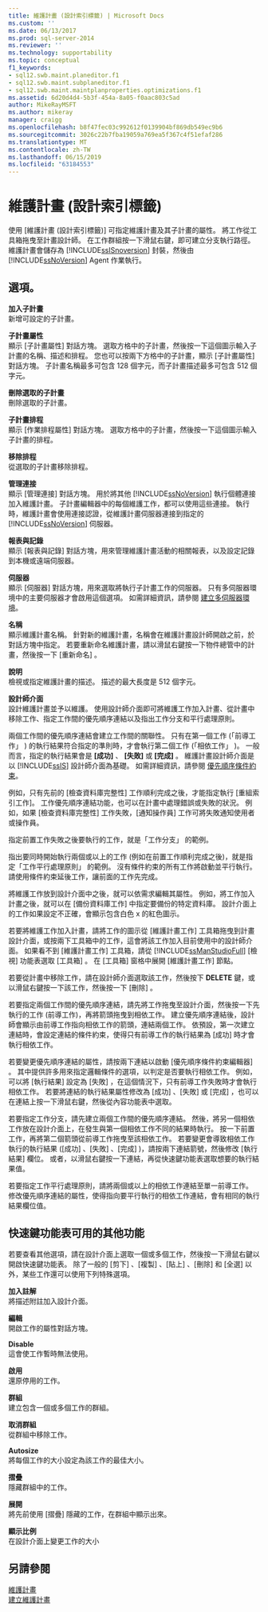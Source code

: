 ```yaml
---
title: 維護計畫 (設計索引標籤) | Microsoft Docs
ms.custom: ''
ms.date: 06/13/2017
ms.prod: sql-server-2014
ms.reviewer: ''
ms.technology: supportability
ms.topic: conceptual
f1_keywords:
- sql12.swb.maint.planeditor.f1
- sql12.swb.maint.subplaneditor.f1
- sql12.swb.maint.maintplanproperties.optimizations.f1
ms.assetid: 6d20d4d4-5b3f-454a-8a05-f0aac803c5ad
author: MikeRayMSFT
ms.author: mikeray
manager: craigg
ms.openlocfilehash: b8f47fec03c992612f0139904bf869db549ec9b6
ms.sourcegitcommit: 3026c22b7fba19059a769ea5f367c4f51efaf286
ms.translationtype: MT
ms.contentlocale: zh-TW
ms.lasthandoff: 06/15/2019
ms.locfileid: "63184553"
---
```

# <a name="maintenance-plan-design-tab"></a>維護計畫 (設計索引標籤)
  使用 [維護計畫 (設計索引標籤)]  可指定維護計畫及其子計畫的屬性。 將工作從工具箱拖曳至計畫設計師。 在工作群組按一下滑鼠右鍵，即可建立分支執行路徑。 維護計畫會儲存為 [!INCLUDE[ssISnoversion](../../includes/ssisnoversion-md.md)] 封裝，然後由 [!INCLUDE[ssNoVersion](../../includes/ssnoversion-md.md)] Agent 作業執行。  
  
## <a name="options"></a>選項。  
 **加入子計畫**  
 新增可設定的子計畫。  
  
 **子計畫屬性**  
 顯示 [子計畫屬性]  對話方塊。 選取方格中的子計畫，然後按一下這個圖示輸入子計畫的名稱、描述和排程。 您也可以按兩下方格中的子計畫，顯示 [子計畫屬性]  對話方塊。 子計畫名稱最多可包含 128 個字元，而子計畫描述最多可包含 512 個字元。  
  
 **刪除選取的子計畫**  
 刪除選取的子計畫。  
  
 **子計畫排程**  
 顯示 [作業排程屬性]  對話方塊。 選取方格中的子計畫，然後按一下這個圖示輸入子計畫的排程。  
  
 **移除排程**  
 從選取的子計畫移除排程。  
  
 **管理連接**  
 顯示 [管理連接]  對話方塊。 用於將其他 [!INCLUDE[ssNoVersion](../../includes/ssnoversion-md.md)] 執行個體連接加入維護計畫。 子計畫編輯器中的每個維護工作，都可以使用這些連接。 執行時，維護計畫會使用連接認證，從維護計畫伺服器連接到指定的 [!INCLUDE[ssNoVersion](../../includes/ssnoversion-md.md)] 伺服器。  
  
 **報表與記錄**  
 顯示 [報表與記錄]  對話方塊，用來管理維護計畫活動的相關報表，以及設定記錄到本機或遠端伺服器。  
  
 **伺服器**  
 顯示 [伺服器]  對話方塊，用來選取將執行子計畫工作的伺服器。 只有多伺服器環境中的主要伺服器才會啟用這個選項。 如需詳細資訊，請參閱 [建立多伺服器環境](../../ssms/agent/create-a-multiserver-environment.md)。  
  
 **名稱**  
 顯示維護計畫名稱。 針對新的維護計畫，名稱會在維護計畫設計師開啟之前，於對話方塊中指定。 若要重新命名維護計畫，請以滑鼠右鍵按一下物件總管中的計畫，然後按一下 [重新命名]  。  
  
 **說明**  
 檢視或指定維護計畫的描述。 描述的最大長度是 512 個字元。  
  
 **設計師介面**  
 設計維護計畫並予以維護。 使用設計師介面即可將維護工作加入計畫、從計畫中移除工作、指定工作間的優先順序連結以及指出工作分支和平行處理原則。  
  
 兩個工作間的優先順序連結會建立工作間的關聯性。 只有在第一個工作 (「前導工作」  ) 的執行結果符合指定的準則時，才會執行第二個工作 (「相依工作」  )。 一般而言，指定的執行結果會是 **[成功]** 、 **[失敗]** 或 **[完成]** 。 維護計畫設計師介面是以 [!INCLUDE[ssIS](../../includes/ssis-md.md)] 設計師介面為基礎。 如需詳細資訊，請參閱 [優先順序條件約束](../../integration-services/control-flow/precedence-constraints.md)。  
  
 例如，只有先前的 [檢查資料庫完整性] 工作順利完成之後，才能指定執行 [重組索引工作]。 工作優先順序連結功能，也可以在計畫中處理錯誤或失敗的狀況。 例如，如果 [檢查資料庫完整性] 工作失敗，[通知操作員] 工作可將失敗通知使用者或操作員。  
  
 指定前置工作失敗之後要執行的工作，就是「工作分支」  的範例。  
  
 指出要同時開始執行兩個或以上的工作 (例如在前置工作順利完成之後)，就是指定「工作平行處理原則」  的範例。 沒有條件約束的所有工作將啟動並平行執行。 請使用條件約束延後工作，讓前面的工作先完成。  
  
 將維護工作放到設計介面中之後，就可以依需求編輯其屬性。 例如，將工作加入計畫之後，就可以在 [備份資料庫工作] 中指定要備份的特定資料庫。 設計介面上的工作如果設定不正確，會顯示包含白色 x 的紅色圖示。  
  
 若要將維護工作加入計畫，請將工作的圖示從 [維護計畫工作]  工具箱拖曳到計畫設計介面，或按兩下工具箱中的工作，這會將該工作加入目前使用中的設計師介面。 如果看不到 [維護計畫工作]  工具箱，請從 [!INCLUDE[ssManStudioFull](../../includes/ssmanstudiofull-md.md)] [檢視]  功能表選取 [工具箱]  。 在 [工具箱]  窗格中展開 [維護計畫工作]  節點。  
  
 若要從計畫中移除工作，請在設計師介面選取該工作，然後按下 **DELETE** 鍵，或以滑鼠右鍵按一下該工作，然後按一下 [刪除]  。  
  
 若要指定兩個工作間的優先順序連結，請先將工作拖曳至設計介面，然後按一下先執行的工作 (前導工作)，再將箭頭拖曳到相依工作。 建立優先順序連結後，設計師會顯示由前導工作指向相依工作的箭頭，連結兩個工作。 依預設，第一次建立連結時，會設定連結的條件約束，使得只有前導工作的執行結果為 [成功]  時才會執行相依工作。  
  
 若要變更優先順序連結的屬性，請按兩下連結以啟動 [優先順序條件約束編輯器]  。 其中提供許多用來指定邏輯條件的選項，以判定是否要執行相依工作。 例如，可以將 [執行結果]  設定為 [失敗]  ，在這個情況下，只有前導工作失敗時才會執行相依工作。 若要將連結的執行結果屬性修改為 [成功]  、[失敗]  或 [完成]  ，也可以在連結上按一下滑鼠右鍵，然後從內容功能表中選取。  
  
 若要指定工作分支，請先建立兩個工作間的優先順序連結。 然後，將另一個相依工作放在設計介面上，在發生與第一個相依工作不同的結果時執行。 按一下前置工作，再將第二個箭頭從前導工作拖曳至該相依工作。 若要變更會導致相依工作執行的執行結果 ([成功]  、[失敗]  、[完成]  )，請按兩下連結箭號，然後修改 [執行結果]  欄位。 或者，以滑鼠右鍵按一下連結，再從快速鍵功能表選取想要的執行結果值。  
  
 若要指定工作平行處理原則，請將兩個或以上的相依工作連結至單一前導工作。 修改優先順序連結的屬性，使得指向要平行執行的相依工作連結，會有相同的執行結果欄位值。  
  
## <a name="additional-features-available-from-the-shortcut-menu"></a>快速鍵功能表可用的其他功能  
 若要查看其他選項，請在設計介面上選取一個或多個工作，然後按一下滑鼠右鍵以開啟快速鍵功能表。 除了一般的 [剪下]  、[複製]  、[貼上]  、[刪除]  和 [全選]  以外，某些工作還可以使用下列特殊選項。  
  
 **加入註解**  
 將描述附註加入設計介面。  
  
 **編輯**  
 開啟工作的屬性對話方塊。  
  
 **Disable**  
 這會使工作暫時無法使用。  
  
 **啟用**  
 還原停用的工作。  
  
 **群組**  
 建立包含一個或多個工作的群組。  
  
 **取消群組**  
 從群組中移除工作。  
  
 **Autosize**  
 將每個工作的大小設定為該工作的最佳大小。  
  
 **摺疊**  
 隱藏群組中的工作。  
  
 **展開**  
 將先前使用 [摺疊]  隱藏的工作，在群組中顯示出來。  
  
 **顯示比例**  
 在設計介面上變更工作的大小  
  
## <a name="see-also"></a>另請參閱  
 [維護計畫](maintenance-plans.md)   
 [建立維護計畫](create-a-maintenance-plan.md)  
  
  
